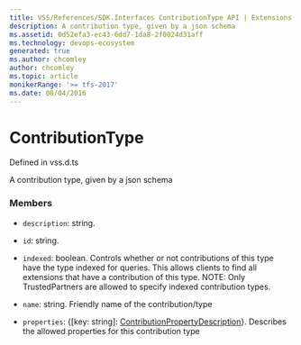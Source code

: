 ```yaml
---
title: VSS/References/SDK.Interfaces ContributionType API | Extensions for Azure DevOps Services
description: A contribution type, given by a json schema
ms.assetid: 0d52efa3-ec43-6dd7-1da8-2f0024d31aff
ms.technology: devops-ecosystem
generated: true
ms.author: chcomley
author: chcomley
ms.topic: article
monikerRange: '>= tfs-2017'
ms.date: 08/04/2016
---
```


# ContributionType

Defined in vss.d.ts


A contribution type, given by a json schema 

### Members

* `description`: string. 

* `id`: string. 

* `indexed`: boolean. Controls whether or not contributions of this type have the type indexed for queries. This allows clients to find all extensions that have a contribution of this type.  NOTE: Only TrustedPartners are allowed to specify indexed contribution types.

* `name`: string. Friendly name of the contribution/type

* `properties`: {[key: string]: [ContributionPropertyDescription](../../../VSS/References/SDK_Interfaces/ContributionPropertyDescription.md)}. Describes the allowed properties for this contribution type

